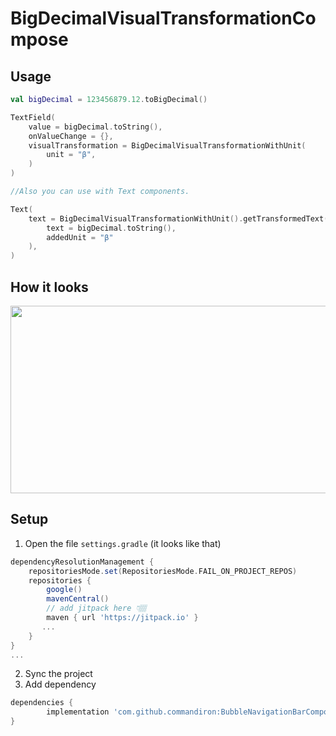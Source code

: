 # BigDecimalVisualTransformationCompose

## Usage
```kotlin  
val bigDecimal = 123456879.12.toBigDecimal()

TextField(
    value = bigDecimal.toString(),
    onValueChange = {},
    visualTransformation = BigDecimalVisualTransformationWithUnit(
        unit = "β",
    )
)

//Also you can use with Text components.

Text(
    text = BigDecimalVisualTransformationWithUnit().getTransformedText(
        text = bigDecimal.toString(),
        addedUnit = "β"
    ),
)
```

## How it looks

<img src="https://user-images.githubusercontent.com/50905347/181236647-600e6825-a221-4bd3-8834-97ee90a7b2ec.png" width="589" height="300">

## Setup
1. Open the file `settings.gradle` (it looks like that)
```groovy
dependencyResolutionManagement {
    repositoriesMode.set(RepositoriesMode.FAIL_ON_PROJECT_REPOS)
    repositories {
        google()
        mavenCentral()
        // add jitpack here 👇🏽
        maven { url 'https://jitpack.io' }
       ...
    }
} 
...
```
2. Sync the project
3. Add dependency
```groovy
dependencies {
        implementation 'com.github.commandiron:BubbleNavigationBarCompose:1.0.2'
}
```
